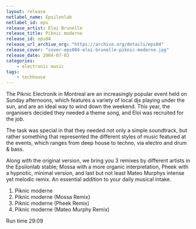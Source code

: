 ```yaml
---
layout: release
netlabel_name: Epsilonlab
netlabel_id: eps
release_artist: Eloi Brunelle
release_title: Piknic moderne
release_id: eps04
release_url_archive_org: "https://archive.org/details/eps04"
release_cover: "cover-eps004-eloi-brunelle-piknic-moderne.jpg"
release_date: 2004-07-03
categories:
    - electronic music
tags:
    - techhouse
---
```

The Piknic Electronik in Montreal are an increasingly popular event held on Sunday afternoons, which features a variety of local djs playing under the sun, and are an ideal way to wind down the weekend. This year, the organisers decided they needed a theme song, and Eloi was recruited for the job.

The task was special in that they needed not only a simple soundtrack, but rather something that represented the different styles of music featured at the events, which ranges from deep house to techno, via electro and drum & bass.

Along with the original version, we bring you 3 remixes by different artists in the Epsilonlab stable; Mossa with a more organic interpretation, Pheek with a hypnotic, minimal version, and last but not least Mateo Murphys intense yet melodic remix. An essential addition to your daily musical intake.

1. Piknic moderne
2. Piknic moderne (Mossa Remix)
3. Piknic moderne (Pheek Remix)
4. Piknic moderne (Mateo Murphy Remix)

Run time 29:09